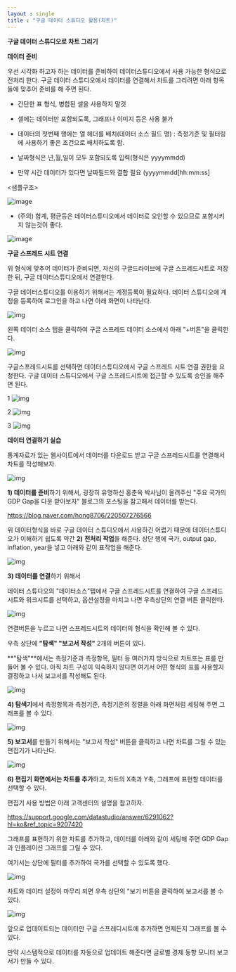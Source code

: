 ```yaml
---
layout : single
title : "구글 데이터 스튜디오 활용(차트)"
---
```




**구글 데이터 스튜디오로 차트 그리기**



**데이터 준비**

우선 시각화 하고자 하는 데이터를 준비하여 데이터스튜디오에서 사용 가능한 형식으로 전처리 한다. 구글 데이터 스튜디오에서 데이터를 연결해서 차트를 그리려면 아래 항목들에 맞추어 준비를 해 주면 된다.



- 간단한 표 형식, 병합된 셀을 사용하지 말것

- 셀에는 데이터만 포함되도록, 그래프나 이미지 등은 사용 불가

- 데이터의 첫번째 행에는 열 헤더를 배치(데이터 소스 필드 명) : 측정기준 및 필터링에 사용하기 좋은 조건으로 배치하도록 함. 

- 날짜형식은 년,월,일이 모두 포함되도록 입력(형식은 yyyymmdd)

- 만약 시간 데이터가 있다면 날짜필드와 결합 필요 (yyyymmdd[hh:mm:ss]

<샘플구조>

![image](https://user-images.githubusercontent.com/96855743/156574050-c03a32e8-f8a8-49ba-aa43-64716034e175.png)




- (주의) 합계, 평균등은 데이터스튜디오에서 데이터로 오인할 수 있으므로 포함시키지 않는것이 좋다.

![image](https://user-images.githubusercontent.com/96855743/156570164-bc34be24-8305-46f4-8723-70b8ad7a76e2.png)




**구글 스프레드 시트 연결**

위 형식에 맞추어 데이터가 준비되면, 자신의 구글드라이브에 구글 스프레드시트로 저장한 뒤, 구글 데이터스튜디오에서 연결한다.

구글 데이터스튜디오를 이용하기 위해서는 계정등록이 필요하다. 데이터 스튜디오에 계정을 등록하여 로그인을 하고 나면 아래 화면이 나타난다.

![img](https://t1.daumcdn.net/cfile/tistory/99C8F2355C84B8500B)



왼쪽 데이터 소스 탭을 클릭하여 구글 스프레드 데이터 소스에서 아래 "+버튼"을 클릭한다.

![img](https://t1.daumcdn.net/cfile/tistory/99A3B43D5C84B93716)



구글스프레드시트를 선택하면 데이터스튜디오에서 구글 스프레드 시트 연결 권한을 요청한다. 구글 데이터 스튜디오에서 구글 스프레드시트에 접근할 수 있도록 승인을 해주면 된다.

1
![img](https://t1.daumcdn.net/cfile/tistory/99BA333D5C84B9371F)

2
![img](https://t1.daumcdn.net/cfile/tistory/99C36D385C84B9C517)

3
![img](https://t1.daumcdn.net/cfile/tistory/9984B93D5C84B93817)

**데이터 연결하기 실습**

통계자료가 있는 웹사이트에서 데이터를 다운로드 받고 구글 스프레드시트를 연결해서 차트를 작성해보자.



![img](https://t1.daumcdn.net/cfile/tistory/994F5C455C84BB5404)

**1) 데이터를 준비**하기 위해서, 굉장히 유명하신 홍춘옥 박사님이 올려주신 "주요 국가의 GDP Gap을 다운 받아보자" 블로그의 포스팅을 참고해서 데이터를 받는다.

https://blog.naver.com/hong8706/220507276566



위 데이터형식을 바로 구글 데이터 스튜디오에서 사용하긴 어렵기 때문에 데이터스튜디오가 이해하기 쉽도록 약간 **2)** **전처리 작업**을 해준다. 상단 행에 국가, output gap, inflation, year을 넣고 아래와 같이 표작업을 해준다.

![img](https://t1.daumcdn.net/cfile/tistory/99C340455C84BB540A)



**3) 데이터를 연결**하기 위해서 

데이터 스튜디오의 "데이터소스"탭에서 구글 스프레드시트를 연결하여 구글 스프레드시트와 워크시트를 선택하고, 옵션설정을 마치고 나면 우측상단의 연결 버튼 클릭한다.

![img](https://t1.daumcdn.net/cfile/tistory/99CB0F4C5C84BBFE04)



연결버튼을 누르고 나면 스프레드시트의 데이터의 형식을 확인해 볼 수 있다. 

우측 상단에 **"탐색" "보고서 작성"** 2개의 버튼이 있다.

**"탐색"**에서는 측정기준과 측정항목, 필터 등 여러가지 방식으로 차트또는 표를 만들어 볼 수 있다. 아직 차트 구성이 익숙하지 않다면 여기서 어떤 형식의 표를 사용할지 결정하고 나서 보고서를 작성해도 된다.

![img](https://t1.daumcdn.net/cfile/tistory/997ADC4C5C84BBFE07)



**4) 탐색기**에서 측정항목과 측정기준, 측정기준의 정렬을 아래 화면처럼 세팅해 주면 그래프를 볼 수 있다.

![img](https://t1.daumcdn.net/cfile/tistory/995FCA3E5C84BD630E)



**5) 보고서**를 만들기 위해서는 "보고서 작성" 버튼을 클릭하고 나면 차트를 그릴 수 있는 편집기가 나타난다.

![img](https://t1.daumcdn.net/cfile/tistory/99CC8A4C5C84BBFF04)



**6) 편집기 화면에서는 차트를 추가**하고, 차트의 X축과 Y축, 그래프에 표현할 데이터를 선택할 수 있다. 

편집기 사용 방법은 아래 고객센터의 설명을 참고하자.

https://support.google.com/datastudio/answer/6291062?hl=ko&ref_topic=9207420



그래프를 표현하기 위한 차트를 추가하고, 데이터를 아래와 같이 세팅해 주면 GDP Gap과 인플레이션 그래프를 그릴 수 있다. 

여기서는 상단에 필터를 추가하여 국가를 선택할 수 있도록 했다.

![img](https://t1.daumcdn.net/cfile/tistory/990A5F475C84BF2209)



차트와 데이터 설정이 마무리 되면 우측 상단의 "보기 버튼을 클릭하여 보고서를 볼 수 있다.

![img](https://t1.daumcdn.net/cfile/tistory/992D803E5C84BD6352)



앞으로 업데이트되는 데이터만 구글 스프레디시트에 추가하면 언제든지 그래프를 볼 수 있다.

만약 시스템적으로 데이터를 자동으로 업데이트 해준다면 글로별 경제 동향 모니터 보고서가 만들 수 있다.

